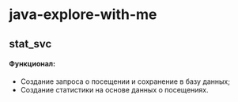 # java-explore-with-me

## stat_svc
#### Функционал:

- Создание запроса о посещении и сохранение в базу данных;
- Создание статистики на основе данных о посещениях.